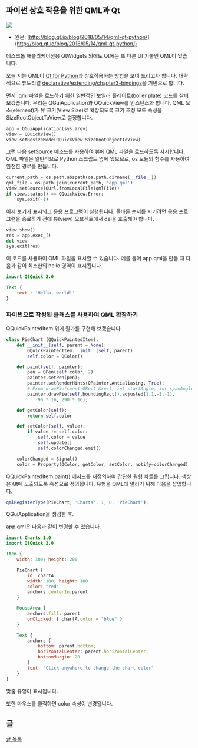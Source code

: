 
## 파이썬 상호 작용을 위한 QML과 Qt

![](https://j2doll.github.io/Qt-for-Python-Docs-Kor/image/QtForPython.png)

- 원문:  [http://blog.qt.io/blog/2018/05/14/qml-qt-python/](http://blog.qt.io/blog/2018/05/14/qml-qt-python/)

데스크톱 애플리케이션용 QtWidgets 외에도 Qt에는 또 다른 UI 기술인 QML이 있습니다.

오늘 저는 QML이 [Qt for Python](http://www.pyside.org/)과 상호작용하는 방법을 보여 드리고자 합니다. 대략적으로 튜토리얼 [declarative/extending/chapter3-bindings](https://doc.qt.io/qt-5.10/qtqml-tutorials-extending-qml-example.html#chapter-3-adding-property-bindings)을 기반으로 합니다.

먼저 .qml 파일을 로드하기 위한 일반적인 보일러 플레이트(boiler plate) 코드를 살펴 보겠습니다. 우리는 QGuiApplication과 QQuickView를 인스턴스화 합니다.
 QML 요소(element)가 뷰 크기(View Size)로 확장되도록 크기 조정 모드 속성을 SizeRootObjectToView로 설정합니다.

```python
app = QGuiApplication(sys.argv)
view = QQuickView()
view.setResizeMode(QQuickView.SizeRootObjectToView)
```

그런 다음 setSource 메소드를 사용하여 뷰에 QML 파일을 로드하도록 지시합니다.
QML 파일은 일반적으로 Python 스크립트 옆에 있으므로, os 모듈의 함수를 사용하여 완전한 경로를 만듭니다.

```python
current_path = os.path.abspath(os.path.dirname(__file__))
qml_file = os.path.join(current_path, 'app.qml')
view.setSource(QUrl.fromLocalFile(qmlFile))
if view.status() == QQuickView.Error:
    sys.exit(-1)
```
이제 보기가 표시되고 응용 프로그램이 실행됩니다. 올바른 순서를 지키려면 응용 프로그램을 종료하기 전에 뷰(view) 오브젝트에서 del을 호출해야 합니다.

```python
view.show()
res = app.exec_()
del view
sys.exit(res)
```

이 코드를 사용하여 QML 파일을 표시할 수 있습니다. 예를 들어 app.qml을 만들 때 다음과 같이 최소한의 hello 영역이 표시됩니다.

```qml
import QtQuick 2.0

Text {
    text : 'Hello, world!'
}
```

### 파이썬으로 작성된 클래스를 사용하여 QML 확장하기

QQuickPaintedItem 위에 뭔가를 구현해 보겠습니다.

```python
class PieChart (QQuickPaintedItem):
    def __init__(self, parent = None):
        QQuickPaintedItem.__init__(self, parent)
        self.color = QColor()

    def paint(self, painter):
        pen = QPen(self.color, 2)
        painter.setPen(pen);
        painter.setRenderHints(QPainter.Antialiasing, True);
        # From drawPie(const QRect &rect, int startAngle, int spanAngle)
        painter.drawPie(self.boundingRect().adjusted(1,1,-1,-1),
            90 * 16, 290 * 16);

    def getColor(self):
        return self.color

    def setColor(self, value):
        if value != self.color:
            self.color = value
            self.update()
            self.colorChanged.emit()

    colorChanged = Signal()
    color = Property(QColor, getColor, setColor, notify=colorChanged)
```

QQuickPaintedItem.paint() 메서드를 재정의하여 간단한 원형 차트를 그립니다. 색상은 Qt에 노출되도록 속성으로 정의됩니다. 유형을 QML에 알리기 위해 다음을 삽입합니다.

```qml
qmlRegisterType(PieChart, 'Charts', 1, 0, 'PieChart');
```
QGuiApplication을 생성한 후.

app.qml은 다음과 같이 변경할 수 있습니다.

```qml
import Charts 1.0
import QtQuick 2.0

Item {
    width: 300; height: 200

    PieChart {
        id: chartA
        width: 100; height: 100
        color: "red"
        anchors.centerIn:parent
    }

    MouseArea {
        anchors.fill: parent
        onClicked: { chartA.color = "blue" }
    }

    Text {
        anchors {
            bottom: parent.bottom;
            horizontalCenter: parent.horizontalCenter;
            bottomMargin: 20
        }
        text: "Click anywhere to change the chart color"
    }
}
```
맞춤 유형이 표시됩니다.

또한 마우스를 클릭하면 color 속성이 변경됩니다.

## 글

[글 목록](README.md)
